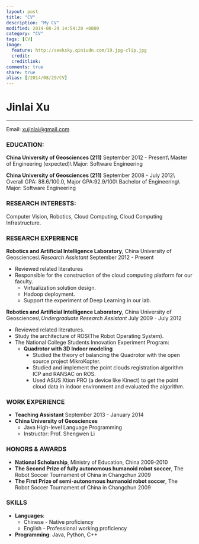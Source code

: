 ```yaml
---
layout: post
title: "CV"
description: "My CV"
modified: 2014-08-29 14:54:20 +0800
category: "CV"
tags: [CV]
image:
  feature: http://seeksky.qiniudn.com/19.jpg-clip.jpg
  credit:
  creditlink:
comments: true
share: true
alias: [/2014/08/29/CV]
---
```


# Jinlai Xu
------
Email: xujinlai@gmail.com

### **EDUCATION:**
**China University of Geosciences  (211)**     September 2012 - Present\\
Master of Engineering (expected)\\
Major: Software Engineering

**China University of Geosciences  (211)**     September 2008 - July 2012\\
Overall GPA: 88.6/100.0, Major GPA:92.9/100\\
Bachelor of Engineering\\
Major: Software Engineering

<!--more-->

### **RESEARCH INTERESTS:**
Computer Vision, Robotics, Cloud Computing, Cloud Computing Infrastructure.

### **RESEARCH EXPERIENCE**
**Robotics and Artificial Intelligence Laboratory**, China University of Geosciences\\
*Research Assistant*                                  September 2012 - Present

 * Reviewed related literatures
 * Responsible for the construction of the cloud computing platform for our faculty.
   * Virtualization solution design.
   * Hadoop deployment.
   * Support the experiment of Deep Learning in our lab.

**Robotics and Artificial Intelligence Laboratory**, China University of Geosciences\\
*Undergraduate Research Assistant*             July 2009 - July 2012

 * Reviewed related literatures.
 * Study the architecture of ROS(The Robot Operating System).
 * The National College Students Innovation Experiment Program:
   * **Quadrotor with 3D Indoor modeling**
     * Studied the theory of balancing the Quadrotor with the open source project MikroKopter.
     * Studied and implement the point clouds registration algorithm ICP and RANSAC on ROS.
     * Used ASUS Xtion PRO (a device like Kinect) to get the point cloud data in indoor environment and evaluated the algorithm.

### WORK EXPERIENCE
 + **Teaching Assistant**  September 2013 - January 2014
 + **China University of Geosciences**
   + Java High-level Language Programming
   + Instructor: Prof. Shengwen Li


### HONORS & AWARDS
 + **National Scholarship**, Ministry of Education, China                2009-2010
 + **The Second Prize of fully autonomous humanoid robot soccer**, The Robot Soccer Tournament of China in Changchun                                    2009
 + **The First Prize of semi-autonomous humanoid robot soccer**, The Robot Soccer Tournament of China in Changchun                                      2009

### SKILLS
 + **Languages**:
   + Chinese - Native proficiency
   + English - Professional working proficiency
 + **Programming**: Java, Python, C++
